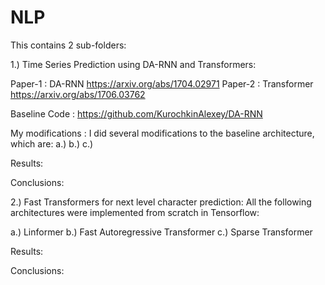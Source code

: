 # NLP

This contains 2 sub-folders: 

1.) Time Series Prediction using DA-RNN and Transformers: 

Paper-1 : DA-RNN https://arxiv.org/abs/1704.02971
Paper-2 : Transformer https://arxiv.org/abs/1706.03762

Baseline Code : https://github.com/KurochkinAlexey/DA-RNN

My modifications : I did several modifications to the baseline architecture, which are:
a.) 
b.)
c.)

Results:


Conclusions: 



2.) Fast Transformers for next level character prediction: All the following architectures were implemented from scratch in Tensorflow: 

a.) Linformer
b.) Fast Autoregressive Transformer
c.) Sparse Transformer


Results:


Conclusions: 
